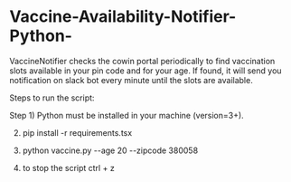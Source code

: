 # Vaccine-Availability-Notifier-Python-

VaccineNotifier checks the cowin portal periodically to find vaccination slots available in your pin code and for your age. If found, it will send you notification on slack bot every minute until the slots are available.

Steps to run the script:

Step 1) Python must be installed in your machine (version=3+).

2) pip install -r requirements.tsx

3) python vaccine.py --age 20 --zipcode 380058

4) to stop the script ctrl + z
